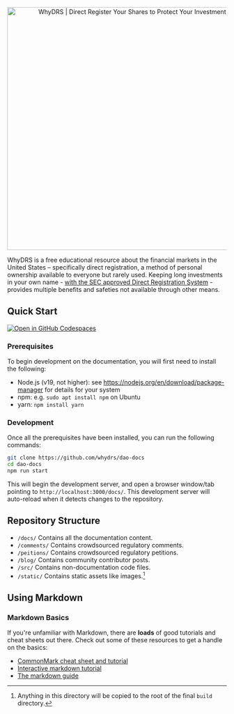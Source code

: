 <div align="center">
<a href="https://www.whydrs.org"><img alt="WhyDRS | Direct Register Your Shares to Protect Your Investment" src="static/imgs/brand/jpg/url-rounded.jpg" width="558" /></a>
<br/></div>

WhyDRS is a free educational resource about the financial markets in the United States – specifically direct registration, a method of personal ownership available to everyone but rarely used. Keeping long investments in your own name - [with the SEC approved Direct Registration System](https://www.sec.gov/resources-for-investors/investor-alerts-bulletins/investorpubsholdsechtm) - provides multiple benefits and safeties not available through other means.



## Quick Start
[![Open in GitHub Codespaces](https://github.com/codespaces/badge.svg)](https://github.dev/WhyDRS/DAO-docs)

### Prerequisites

To begin development on the documentation, you will first need to install the following:

- Node.js (v19, not higher): see https://nodejs.org/en/download/package-manager for details for your system
- npm: e.g. `sudo apt install npm` on Ubuntu
- yarn: `npm install yarn`

### Development

Once all the prerequisites have been installed, you can run the following commands:

```bash
git clone https://github.com/whydrs/dao-docs
cd dao-docs
npm run start
```

This will begin the development server, and open a browser window/tab pointing
to `http://localhost:3000/docs/`. This development server will auto-reload when
it detects changes to the repository.

## Repository Structure

- `/docs/` Contains all the documentation content.
- `/comments/` Contains crowdsourced regulatory comments.
- `/peitions/` Contains crowdsourced regulatory petitions.
- `/blog/` Contains community contributor posts.
- `/src/` Contains non-documentation code files.
- `/static/` Contains static assets like images.[^static]

[^static]: Anything in this directory will be copied to the root of the final `build` directory.

## Using Markdown

### Markdown Basics

If you're unfamiliar with Markdown, there are **loads** of good tutorials and cheat sheets out there. Check out some of these resources to get a handle on the basics:

- [CommonMark cheat sheet and tutorial][commonmark]
- [Interactive markdown tutorial][tutorial]
- [The markdown guide][guide]

[commonmark]: https://commonmark.org/help/
[tutorial]: https://www.markdowntutorial.com/
[guide]: https://www.markdownguide.org/
